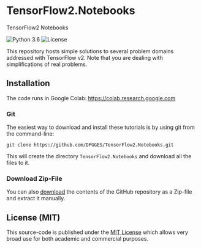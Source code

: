 # TensorFlow2.Notebooks
TensorFlow2 Notebooks

![Python 3.6](https://img.shields.io/badge/Python-3.6-blue.svg)
![License](https://img.shields.io/badge/Code%20License-MIT-blue.svg)

This repository hosts simple solutions to several problem domains addressed with TensorFlow v2.  Note that you are dealing with simplifications of real problems.

## Installation

The code runs in Google Colab: https://colab.research.google.com

### Git

The easiest way to download and install these tutorials is by using git from the command-line:

    git clone https://github.com/DPGGES/TensorFlow2.Notebooks.git

This will create the directory `TensorFlow2.Notebooks` and download all the files to it.


### Download Zip-File

You can also [download](https://github.com/DPGGES/TensorFlow2.Notebooks/main.zip)
the contents of the GitHub repository as a Zip-file and extract it manually.


## License (MIT)

This source-code is published under the [MIT License](https://github.com/DPGGES/K-Means/blob/main/LICENSE)
which allows very broad use for both academic and commercial purposes.


